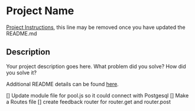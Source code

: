 # Project Name

[Project Instructions](./INSTRUCTIONS.md), this line may be removed once you have updated the README.md

## Description

Your project description goes here. What problem did you solve? How did you solve it?

Additional README details can be found [here](https://github.com/PrimeAcademy/readme-template/blob/master/README.md).

[] Update module file for pool.js so it could connect with Postgesql
[] Make a Routes file
    [] create feedback router for router.get and router.post

